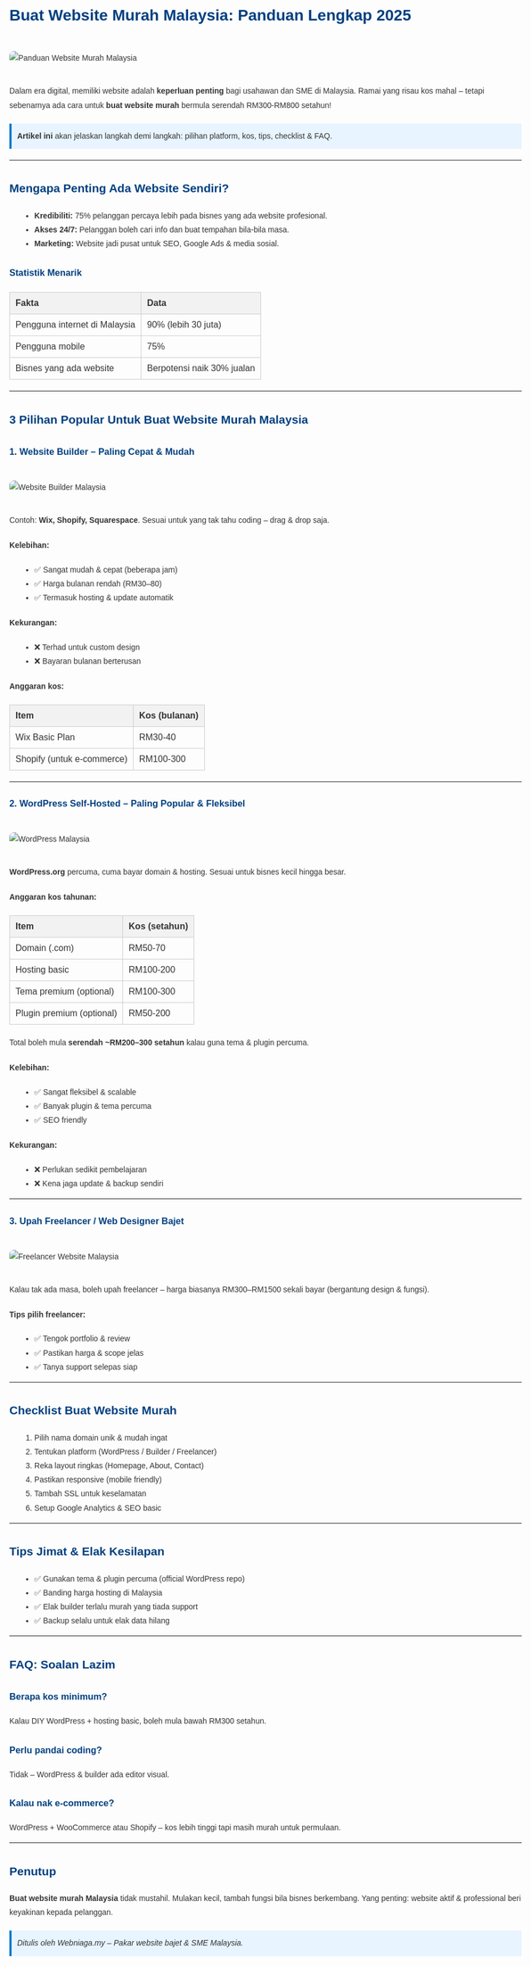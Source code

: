 <!DOCTYPE html>
<html lang="ms">
<head>
<meta charset="UTF-8">
<meta name="viewport" content="width=device-width, initial-scale=1">
<title>Buat Website Murah Malaysia: Panduan Lengkap 2025</title>
<meta name="description" content="Panduan lengkap cara buat website murah di Malaysia dengan bajet rendah. Pilihan platform, kos anggaran, tips & checklist untuk website profesional tanpa belanja besar.">
<meta name="keywords" content="buat website murah malaysia, website bajet, wordpress malaysia, freelancer website murah">
<style>
  body { font-family: Arial, sans-serif; color: #333; max-width: 1000px; margin: auto; padding: 20px; line-height: 1.8; }
  h1, h2, h3 { color: #004080; margin-top: 1.5em; }
  img { max-width: 100%; height: auto; margin: 20px 0; border-radius: 8px; }
  table { width: 100%; border-collapse: collapse; margin: 20px 0; }
  th, td { border: 1px solid #ccc; padding: 10px; text-align: left; }
  th { background: #f2f2f2; }
  ul, ol { margin-left: 1.5em; }
  p { margin: 1em 0; }
  .highlight { background: #e8f4ff; padding: 10px; border-left: 4px solid #007acc; margin: 20px 0; }
</style>
</head>
<body>

<h1>Buat Website Murah Malaysia: Panduan Lengkap 2025</h1>

<img src="https://images.pexels.com/photos/196644/pexels-photo-196644.jpeg?auto=compress&cs=tinysrgb&w=1200&h=600&fit=crop" alt="Panduan Website Murah Malaysia">

<p>Dalam era digital, memiliki website adalah <strong>keperluan penting</strong> bagi usahawan dan SME di Malaysia. Ramai yang risau kos mahal – tetapi sebenarnya ada cara untuk <strong>buat website murah</strong> bermula serendah RM300-RM800 setahun!</p>

<div class="highlight">
<strong>Artikel ini</strong> akan jelaskan langkah demi langkah: pilihan platform, kos, tips, checklist & FAQ.
</div>

<hr>

<h2>Mengapa Penting Ada Website Sendiri?</h2>

<ul>
  <li><strong>Kredibiliti:</strong> 75% pelanggan percaya lebih pada bisnes yang ada website profesional.</li>
  <li><strong>Akses 24/7:</strong> Pelanggan boleh cari info dan buat tempahan bila-bila masa.</li>
  <li><strong>Marketing:</strong> Website jadi pusat untuk SEO, Google Ads & media sosial.</li>
</ul>

<h3>Statistik Menarik</h3>
<table>
<tr>
<th>Fakta</th><th>Data</th>
</tr>
<tr>
<td>Pengguna internet di Malaysia</td><td>90% (lebih 30 juta)</td>
</tr>
<tr>
<td>Pengguna mobile</td><td>75%</td>
</tr>
<tr>
<td>Bisnes yang ada website</td><td>Berpotensi naik 30% jualan</td>
</tr>
</table>

<hr>

<h2>3 Pilihan Popular Untuk Buat Website Murah Malaysia</h2>

<h3>1. Website Builder – Paling Cepat & Mudah</h3>

<img src="https://images.pexels.com/photos/265087/pexels-photo-265087.jpeg?auto=compress&cs=tinysrgb&w=800&h=400&fit=crop" alt="Website Builder Malaysia">

<p>Contoh: <strong>Wix, Shopify, Squarespace</strong>. Sesuai untuk yang tak tahu coding – drag & drop saja.</p>

<h4>Kelebihan:</h4>
<ul>
<li>✅ Sangat mudah & cepat (beberapa jam)</li>
<li>✅ Harga bulanan rendah (RM30–80)</li>
<li>✅ Termasuk hosting & update automatik</li>
</ul>

<h4>Kekurangan:</h4>
<ul>
<li>❌ Terhad untuk custom design</li>
<li>❌ Bayaran bulanan berterusan</li>
</ul>

<h4>Anggaran kos:</h4>
<table>
<tr><th>Item</th><th>Kos (bulanan)</th></tr>
<tr><td>Wix Basic Plan</td><td>RM30-40</td></tr>
<tr><td>Shopify (untuk e-commerce)</td><td>RM100-300</td></tr>
</table>

<hr>

<h3>2. WordPress Self-Hosted – Paling Popular & Fleksibel</h3>

<img src="https://images.pexels.com/photos/270404/pexels-photo-270404.jpeg?auto=compress&cs=tinysrgb&w=800&h=400&fit=crop" alt="WordPress Malaysia">

<p><strong>WordPress.org</strong> percuma, cuma bayar domain & hosting. Sesuai untuk bisnes kecil hingga besar.</p>

<h4>Anggaran kos tahunan:</h4>
<table>
<tr><th>Item</th><th>Kos (setahun)</th></tr>
<tr><td>Domain (.com)</td><td>RM50-70</td></tr>
<tr><td>Hosting basic</td><td>RM100-200</td></tr>
<tr><td>Tema premium (optional)</td><td>RM100-300</td></tr>
<tr><td>Plugin premium (optional)</td><td>RM50-200</td></tr>
</table>

<p>Total boleh mula <strong>serendah ~RM200–300 setahun</strong> kalau guna tema & plugin percuma.</p>

<h4>Kelebihan:</h4>
<ul>
<li>✅ Sangat fleksibel & scalable</li>
<li>✅ Banyak plugin & tema percuma</li>
<li>✅ SEO friendly</li>
</ul>

<h4>Kekurangan:</h4>
<ul>
<li>❌ Perlukan sedikit pembelajaran</li>
<li>❌ Kena jaga update & backup sendiri</li>
</ul>

<hr>

<h3>3. Upah Freelancer / Web Designer Bajet</h3>

<img src="https://images.pexels.com/photos/1181271/pexels-photo-1181271.jpeg?auto=compress&cs=tinysrgb&w=800&h=400&fit=crop" alt="Freelancer Website Malaysia">

<p>Kalau tak ada masa, boleh upah freelancer – harga biasanya RM300–RM1500 sekali bayar (bergantung design & fungsi).</p>

<h4>Tips pilih freelancer:</h4>
<ul>
<li>✅ Tengok portfolio & review</li>
<li>✅ Pastikan harga & scope jelas</li>
<li>✅ Tanya support selepas siap</li>
</ul>

<hr>

<h2>Checklist Buat Website Murah</h2>
<ol>
<li>Pilih nama domain unik & mudah ingat</li>
<li>Tentukan platform (WordPress / Builder / Freelancer)</li>
<li>Reka layout ringkas (Homepage, About, Contact)</li>
<li>Pastikan responsive (mobile friendly)</li>
<li>Tambah SSL untuk keselamatan</li>
<li>Setup Google Analytics & SEO basic</li>
</ol>

<hr>

<h2>Tips Jimat & Elak Kesilapan</h2>
<ul>
<li>✅ Gunakan tema & plugin percuma (official WordPress repo)</li>
<li>✅ Banding harga hosting di Malaysia</li>
<li>✅ Elak builder terlalu murah yang tiada support</li>
<li>✅ Backup selalu untuk elak data hilang</li>
</ul>

<hr>

<h2>FAQ: Soalan Lazim</h2>

<h3>Berapa kos minimum?</h3>
<p>Kalau DIY WordPress + hosting basic, boleh mula bawah RM300 setahun.</p>

<h3>Perlu pandai coding?</h3>
<p>Tidak – WordPress & builder ada editor visual.</p>

<h3>Kalau nak e-commerce?</h3>
<p>WordPress + WooCommerce atau Shopify – kos lebih tinggi tapi masih murah untuk permulaan.</p>

<hr>

<h2>Penutup</h2>
<p><strong>Buat website murah Malaysia</strong> tidak mustahil. Mulakan kecil, tambah fungsi bila bisnes berkembang. Yang penting: website aktif & professional beri keyakinan kepada pelanggan.</p>

<div class="highlight">
<em>Ditulis oleh Webniaga.my – Pakar website bajet & SME Malaysia.</em>
</div>

</body>
</html>
